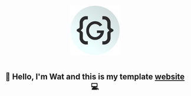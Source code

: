 <div id="top"></div>
<div align="center">
  <a href="https://github.com/Gazentia/frontend-webpack-boilerplate">
<img src="./src/assets/images/favicon.png" align="center"/>
  </a>
  <br/>
  <br/>
</div>

<!-- ABOUT THE PROJECT -->

<h2 align="center">👋 Hello, I'm Wat and this is my template <a href="https://gazentia.dev">website </a>💻</h2>
